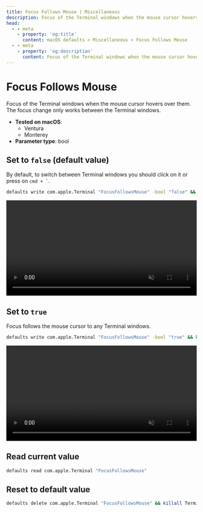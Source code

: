 ```yaml
---
title: Focus Follows Mouse | Miscellaneous
description: Focus of the Terminal windows when the mouse cursor hovers over them. The focus change only works between the Terminal windows.
head:
  - - meta
    - property: 'og:title'
      content: macOS defaults > Miscellaneous > Focus Follows Mouse
  - - meta
    - property: 'og:description'
      content: Focus of the Terminal windows when the mouse cursor hovers over them. The focus change only works between the Terminal windows.
---
```


# Focus Follows Mouse

Focus of the Terminal windows when the mouse cursor hovers over them.
The focus change only works between the Terminal windows.

<!-- break lists -->

- **Tested on macOS**:
  - Ventura
  - Monterey
- **Parameter type**: bool

## Set to `false` (default value)

By default, to switch between Terminal windows you should click on it or press on <code>cmd + `</code>.

```bash
defaults write com.apple.Terminal "FocusFollowsMouse" -bool "false" && killall Terminal
```

<video autoplay loop muted playsinline width="739" height="416" style="max-width: 100%; height: auto">
  <source src="./images/FocusFollowsMouse/false.mp4" type="video/mp4">
  Example output with value set to false
</video>

## Set to `true`

Focus follows the mouse cursor to any Terminal windows.

```bash
defaults write com.apple.Terminal "FocusFollowsMouse" -bool "true" && killall Terminal
```

<video autoplay loop muted playsinline width="739" height="416" style="max-width: 100%; height: auto">
  <source src="./images/FocusFollowsMouse/true.mp4" type="video/mp4">
  Example output with value set to true
</video>

## Read current value

```bash
defaults read com.apple.Terminal "FocusFollowsMouse"
```

## Reset to default value

```bash
defaults delete com.apple.Terminal "FocusFollowsMouse" && killall Terminal
```
